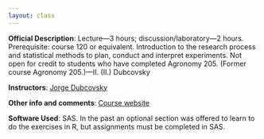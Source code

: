 ```yaml
---
layout: class
---
```


**Official Description**: Lecture—3 hours; discussion/laboratory—2 hours. Prerequisite: course 120 or equivalent. Introduction to the research process and statistical methods to plan, conduct and interpret experiments. Not open for credit to students who have completed Agronomy 205. (Former course Agronomy 205.)—II. (II.) Dubcovsky

**Instructors**: [Jorge Dubcovsky](http://www.plantsciences.ucdavis.edu/dubcovsky/)

**Other info and comments**: [Course website](http://www.plantsciences.ucdavis.edu/AGR205/Home.htm)
 
**Software Used**: SAS.  In the past an optional section was offered to learn to do the exercises in R, but assignments must be completed in SAS.